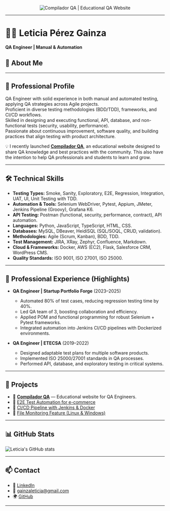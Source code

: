 <!-- Banner -->
<p align="center">
  <img src="https://www.canva.com/design/DAGv-Lw_9Nk/BQcqin_nWRDeNU7d-GtYhQ/view?utm_content=DAGv-Lw_9Nk&utm_campaign=designshare&utm_medium=link2&utm_source=uniquelinks&utlId=h29e50e3122" alt="Compilador QA | Educational QA Website" />
</p>

---

# 👩‍💻 Leticia Pérez Gainza  
**QA Engineer | Manual & Automation**  

## 👋 About Me  

---

## 📝 Professional Profile  
QA Engineer with solid experience in both manual and automated testing, applying QA strategies across Agile projects.  
Proficient in diverse testing methodologies (BDD/TDD), frameworks, and CI/CD workflows.  
Skilled in designing and executing functional, API, database, and non-functional tests (security, usability, performance).  
Passionate about continuous improvement, software quality, and building practices that align testing with product architecture.  

💡 I recently launched **[Compilador QA](#)**, an educational website designed to share QA knowledge and best practices with the community. This also have the intention to help QA professionals and students to learn and grow.  

---

## 🛠️ Technical Skills  
- **Testing Types:** Smoke, Sanity, Exploratory, E2E, Regression, Integration, UAT, UI, Unit Testing with TDD.  
- **Automation & Tools:** Selenium WebDriver, Pytest, Appium, JMeter, Jenkins Pipeline (Groovy), Grafana K6.  
- **API Testing:** Postman (functional, security, performance, contract), API automation.  
- **Languages:** Python, JavaScript, TypeScript, HTML, CSS.  
- **Databases:** MySQL, DBeaver, HeidiSQL (SQL/SOQL, CRUD, validation).  
- **Methodologies:** Agile (Scrum, Kanban), BDD, TDD.  
- **Test Management:** JIRA, XRay, Zephyr, Confluence, Markdown.  
- **Cloud & Frameworks:** Docker, AWS (EC2), Flask, Salesforce CRM, WordPress CMS.  
- **Quality Standards:** ISO 9001, ISO 27001, ISO 25000.  

---

## 💼 Professional Experience (Highlights)  
- **QA Engineer | Startup Portfolio Forge** (2023–2025)  
  - Automated 80% of test cases, reducing regression testing time by 40%.  
  - Led QA team of 3, boosting collaboration and efficiency.  
  - Applied POM and functional programming for robust Selenium + Pytest frameworks.  
  - Integrated automation into Jenkins CI/CD pipelines with Dockerized environments.  

- **QA Engineer | ETECSA** (2019–2022)  
  - Designed adaptable test plans for multiple software products.  
  - Implemented ISO 25000/27001 standards in QA processes.  
  - Performed API, database, and exploratory testing in critical systems.  

---

## 🚀 Projects  
- 🔗 **[Compilador QA](#)** — Educational website for QA Engineers.  
- 🔗 [E2E Test Automation for e-commerce](#)  
- 🔗 [CI/CD Pipeline with Jenkins & Docker](#)  
- 🔗 [File Monitoring Feature (Linux & Windows)](#)  

---

## 📊 GitHub Stats  
![Leticia's GitHub stats](https://github-readme-stats.vercel.app/api?username=LetyPG&show_icons=true&theme=radical)  

---

## 📫 Contact  
- 💼 [LinkedIn](https://www.linkedin.com/in/leticia-gainza-b73733251)  
- 📧 gainzaleticia@gmail.com  
- 🌍 [GitHub](https://github.com/LetyPG)  

---

<!---
LetyPG/LetyPG is a ✨ special ✨ repository because its `README.md` (this file) appears on your GitHub profile.
You can click the Preview link to take a look at your changes.
--->
